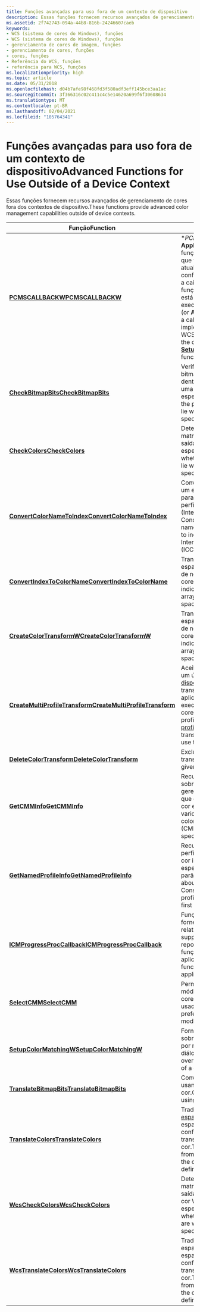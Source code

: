 ```yaml
---
title: Funções avançadas para uso fora de um contexto de dispositivo
description: Essas funções fornecem recursos avançados de gerenciamento de cores fora dos contextos de dispositivo.
ms.assetid: 2f742743-094a-44b8-816b-24246607caeb
keywords:
- WCS (sistema de cores do Windows), funções
- WCS (sistema de cores do Windows), funções
- gerenciamento de cores de imagem, funções
- gerenciamento de cores, funções
- cores, funções
- Referência do WCS, funções
- referência para WCS, funções
ms.localizationpriority: high
ms.topic: article
ms.date: 05/31/2018
ms.openlocfilehash: d04b7afe98f468fd3f580adf3eff145bce3aa1ac
ms.sourcegitcommit: 3f366316c02c411c4c5e14620a699f6f30608634
ms.translationtype: MT
ms.contentlocale: pt-BR
ms.lasthandoff: 02/04/2021
ms.locfileid: "105764341"
---
```

# <a name="advanced-functions-for-use-outside-of-a-device-context"></a><span data-ttu-id="ea0e6-110">Funções avançadas para uso fora de um contexto de dispositivo</span><span class="sxs-lookup"><span data-stu-id="ea0e6-110">Advanced Functions for Use Outside of a Device Context</span></span>

<span data-ttu-id="ea0e6-111">Essas funções fornecem recursos avançados de gerenciamento de cores fora dos contextos de dispositivo.</span><span class="sxs-lookup"><span data-stu-id="ea0e6-111">These functions provide advanced color management capabilities outside of device contexts.</span></span>



| <span data-ttu-id="ea0e6-112">Função</span><span class="sxs-lookup"><span data-stu-id="ea0e6-112">Function</span></span>                                                           | <span data-ttu-id="ea0e6-113">Descrição</span><span class="sxs-lookup"><span data-stu-id="ea0e6-113">Description</span></span>                                                                                                                                                              |
|--------------------------------------------------------------------|--------------------------------------------------------------------------------------------------------------------------------------------------------------------------|
| [<span data-ttu-id="ea0e6-114">**PCMSCALLBACKW**</span><span class="sxs-lookup"><span data-stu-id="ea0e6-114">**PCMSCALLBACKW**</span></span>](/windows/win32/api/icm/nc-icm-pcmscallbackw) | <span data-ttu-id="ea0e6-115">\**PCMSCALLBACKW*\* (ou **ApplyCallbackFunction**) é uma função de retorno de chamada que você implementa que atualiza os dados de configuração do WCS enquanto a caixa de diálogo exibida pela função [**SetupColorMatchingW**](/windows/win32/api/icm/nf-icm-setupcolormatchingw) está em execução.</span><span class="sxs-lookup"><span data-stu-id="ea0e6-115">\**PCMSCALLBACKW*\* (or **ApplyCallbackFunction**) is a callback function that you implement that updates the WCS configuration data while the dialog box displayed by the [**SetupColorMatchingW**](/windows/win32/api/icm/nf-icm-setupcolormatchingw) function is executing.</span></span> |
| [<span data-ttu-id="ea0e6-116">**CheckBitmapBits**</span><span class="sxs-lookup"><span data-stu-id="ea0e6-116">**CheckBitmapBits**</span></span>](/windows/win32/api/icm/nf-icm-checkbitmapbits) | <span data-ttu-id="ea0e6-117">Verifica se os pixels em um bitmap especificado estão dentro da [gama](g.md) de saída de uma transformação especificada.</span><span class="sxs-lookup"><span data-stu-id="ea0e6-117">Checks whether the pixels in a specified bitmap lie within the output [gamut](g.md) of a specified transform.</span></span> |
| [<span data-ttu-id="ea0e6-118">**CheckColors**</span><span class="sxs-lookup"><span data-stu-id="ea0e6-118">**CheckColors**</span></span>](/windows/win32/api/icm/nf-icm-checkbitmapbits) | <span data-ttu-id="ea0e6-119">Determina se as cores em uma matriz ficam dentro da [gama](g.md) de saída de uma transformação especificada.</span><span class="sxs-lookup"><span data-stu-id="ea0e6-119">Determines whether the colors in an array lie within the output [gamut](g.md) of a specified transform.</span></span> |
| [<span data-ttu-id="ea0e6-120">**ConvertColorNameToIndex**</span><span class="sxs-lookup"><span data-stu-id="ea0e6-120">**ConvertColorNameToIndex**</span></span>](/windows/win32/api/icm/nf-icm-convertcolornametoindex) | <span data-ttu-id="ea0e6-121">Converte nomes de cores em um espaço de cores nomeado para indexar números em um perfil de cores ICC (International Color Consortium).</span><span class="sxs-lookup"><span data-stu-id="ea0e6-121">Converts color names in a named color space to index numbers in an International Color Consortium (ICC) color profile.</span></span> |
| [<span data-ttu-id="ea0e6-122">**ConvertIndexToColorName**</span><span class="sxs-lookup"><span data-stu-id="ea0e6-122">**ConvertIndexToColorName**</span></span>](/windows/win32/api/icm/nf-icm-convertindextocolorname) | <span data-ttu-id="ea0e6-123">Transforma índices em um espaço de cores em uma matriz de nomes em um espaço de cores nomeado.</span><span class="sxs-lookup"><span data-stu-id="ea0e6-123">Transforms indices in a color space to an array of names in a named color space.</span></span> |
| [<span data-ttu-id="ea0e6-124">**CreateColorTransformW**</span><span class="sxs-lookup"><span data-stu-id="ea0e6-124">**CreateColorTransformW**</span></span>](/windows/win32/api/icm/nf-icm-createcolortransformw) | <span data-ttu-id="ea0e6-125">Transforma índices em um espaço de cores em uma matriz de nomes em um espaço de cores nomeado.</span><span class="sxs-lookup"><span data-stu-id="ea0e6-125">Transforms indices in a color space to an array of names in a named color space.</span></span> |
| [<span data-ttu-id="ea0e6-126">**CreateMultiProfileTransform**</span><span class="sxs-lookup"><span data-stu-id="ea0e6-126">**CreateMultiProfileTransform**</span></span>](/windows/win32/api/icm/nf-icm-createmultiprofiletransform) | <span data-ttu-id="ea0e6-127">Aceita uma matriz de perfis ou um único [perfil de link de dispositivo](d.md) e cria uma transformação de cor que os aplicativos podem usar para executar o mapeamento de cores.</span><span class="sxs-lookup"><span data-stu-id="ea0e6-127">Accepts an array of profiles or a single [device link profile](d.md) and creates a color transform that applications can use to perform color mapping.</span></span> |
| [<span data-ttu-id="ea0e6-128">**DeleteColorTransform**</span><span class="sxs-lookup"><span data-stu-id="ea0e6-128">**DeleteColorTransform**</span></span>](/windows/win32/api/icm/nf-icm-deletecolortransform) | <span data-ttu-id="ea0e6-129">Exclui uma determinada transformação de cor.</span><span class="sxs-lookup"><span data-stu-id="ea0e6-129">Deletes a given color transform.</span></span> |
| [<span data-ttu-id="ea0e6-130">**GetCMMInfo**</span><span class="sxs-lookup"><span data-stu-id="ea0e6-130">**GetCMMInfo**</span></span>](/windows/win32/api/icm/nf-icm-getcmminfo) | <span data-ttu-id="ea0e6-131">Recupera várias informações sobre o módulo de gerenciamento de cores (CMM) que criou a transformação de cor especificada.</span><span class="sxs-lookup"><span data-stu-id="ea0e6-131">Retrieves various information about the color management module (CMM) that created the specified color transform.</span></span> |
| [<span data-ttu-id="ea0e6-132">**GetNamedProfileInfo**</span><span class="sxs-lookup"><span data-stu-id="ea0e6-132">**GetNamedProfileInfo**</span></span>](/windows/win32/api/icm/nf-icm-getnamedprofileinfo) | <span data-ttu-id="ea0e6-133">Recupera informações sobre o perfil de cor do consórcio de cor internacional (ICC) que é especificado no primeiro parâmetro.</span><span class="sxs-lookup"><span data-stu-id="ea0e6-133">Retrieves information about the International Color Consortium (ICC) named color profile that is specified in the first parameter.</span></span> |
| [<span data-ttu-id="ea0e6-134">**ICMProgressProcCallback**</span><span class="sxs-lookup"><span data-stu-id="ea0e6-134">**ICMProgressProcCallback**</span></span>](icmprogressproccallback.md)         | <span data-ttu-id="ea0e6-135">Função de retorno de chamada fornecida pelo aplicativo para relatar o progresso.</span><span class="sxs-lookup"><span data-stu-id="ea0e6-135">Application-supplied callback function to report progress.</span></span> <span data-ttu-id="ea0e6-136">O nome dessa função também é definido pelo aplicativo.</span><span class="sxs-lookup"><span data-stu-id="ea0e6-136">The name of this function is also defined by the application.</span></span>                                                 |
| [<span data-ttu-id="ea0e6-137">**SelectCMM**</span><span class="sxs-lookup"><span data-stu-id="ea0e6-137">**SelectCMM**</span></span>](/windows/win32/api/icm/nf-icm-selectcmm) | <span data-ttu-id="ea0e6-138">Permite que você selecione o módulo de gerenciamento de cores preferencial (CMM) a ser usado.</span><span class="sxs-lookup"><span data-stu-id="ea0e6-138">Allows you to select the preferred color management module (CMM) to use.</span></span> |
| [<span data-ttu-id="ea0e6-139">**SetupColorMatchingW**</span><span class="sxs-lookup"><span data-stu-id="ea0e6-139">**SetupColorMatchingW**</span></span>](/windows/win32/api/icm/nf-icm-setupcolormatchingw)                   | <span data-ttu-id="ea0e6-140">Fornece controle de usuário sobre o gerenciamento de cores por meio de uma caixa de diálogo.</span><span class="sxs-lookup"><span data-stu-id="ea0e6-140">Provides user control over color management by way of a dialog box.</span></span>                                                                                                      |
| [<span data-ttu-id="ea0e6-141">**TranslateBitmapBits**</span><span class="sxs-lookup"><span data-stu-id="ea0e6-141">**TranslateBitmapBits**</span></span>](/windows/win32/api/icm/nf-icm-translatebitmapbits)                 | <span data-ttu-id="ea0e6-142">Converte cores de bitmap usando uma transformação de cor.</span><span class="sxs-lookup"><span data-stu-id="ea0e6-142">Converts bitmap colors using a color transform.</span></span>                                                                                                                          |
| [<span data-ttu-id="ea0e6-143">**TranslateColors**</span><span class="sxs-lookup"><span data-stu-id="ea0e6-143">**TranslateColors**</span></span>](/windows/win32/api/icm/nf-icm-translatecolors) | <span data-ttu-id="ea0e6-144">Traduz uma matriz de cores do [espaço de cor](c.md) de origem para o espaço de cores de destino, conforme definido por uma transformação de cor.</span><span class="sxs-lookup"><span data-stu-id="ea0e6-144">Translates an array of colors from the source [color space](c.md) to the destination color space as defined by a color transform.</span></span> |
| [<span data-ttu-id="ea0e6-145">**WcsCheckColors**</span><span class="sxs-lookup"><span data-stu-id="ea0e6-145">**WcsCheckColors**</span></span>](/windows/win32/api/icm/nf-icm-wcsassociatecolorprofilewithdevice)                           | <span data-ttu-id="ea0e6-146">Determina se as cores em uma matriz estão dentro da gama de saída de uma transformação de cor WCS especificada.</span><span class="sxs-lookup"><span data-stu-id="ea0e6-146">Determines whether the colors in an array are within the output gamut of a specified WCS color transform.</span></span>                                                                |
| [<span data-ttu-id="ea0e6-147">**WcsTranslateColors**</span><span class="sxs-lookup"><span data-stu-id="ea0e6-147">**WcsTranslateColors**</span></span>](/windows/win32/api/icm/nf-icm-wcstranslatecolors) | <span data-ttu-id="ea0e6-148">Traduz uma matriz de cores do espaço de cor de origem para o espaço de cores de destino, conforme definido por uma transformação de cor.</span><span class="sxs-lookup"><span data-stu-id="ea0e6-148">Translates an array of colors from the source color space to the destination color space as defined by a color transform.</span></span>                                                |



 

 

 




